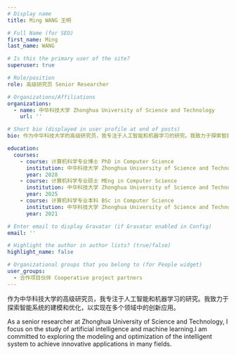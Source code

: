 ```yaml
---
# Display name
title: Ming WANG 王明

# Full Name (for SEO)
first_name: Ming
last_name: WANG

# Is this the primary user of the site?
superuser: true

# Role/position
role: 高级研究员 Senior Researcher

# Organizations/Affiliations
organizations:
  - name: 中华科技大学 Zhonghua University of Science and Technology
    url: ''

# Short bio (displayed in user profile at end of posts)
bio: 作为中华科技大学的高级研究员，我专注于人工智能和机器学习的研究。我致力于探索智能系统的建模和优化，以实现在多个领域中的创新应用。

education:
  courses:
    - course: 计算机科学专业博士 PhD in Computer Science
      institution: 中华科技大学 Zhonghua University of Science and Technology
      year: 2028
    - course: 计算机科学专业硕士 MEng in Computer Science
      institution: 中华科技大学 Zhonghua University of Science and Technology
      year: 2025
    - course: 计算机科学专业本科 BSc in Computer Science
      institution: 中华科技大学 Zhonghua University of Science and Technology
      year: 2021

# Enter email to display Gravatar (if Gravatar enabled in Config)
email: ''

# Highlight the author in author lists? (true/false)
highlight_name: false

# Organizational groups that you belong to (for People widget)
user_groups:
  - 合作项目伙伴 Cooperative project partners
---
```

作为中华科技大学的高级研究员，我专注于人工智能和机器学习的研究。我致力于探索智能系统的建模和优化，以实现在多个领域中的创新应用。

As a senior researcher at Zhonghua University of Science and Technology, I focus on the study of artificial intelligence and machine learning.I am committed to exploring the modeling and optimization of the intelligent system to achieve innovative applications in many fields.